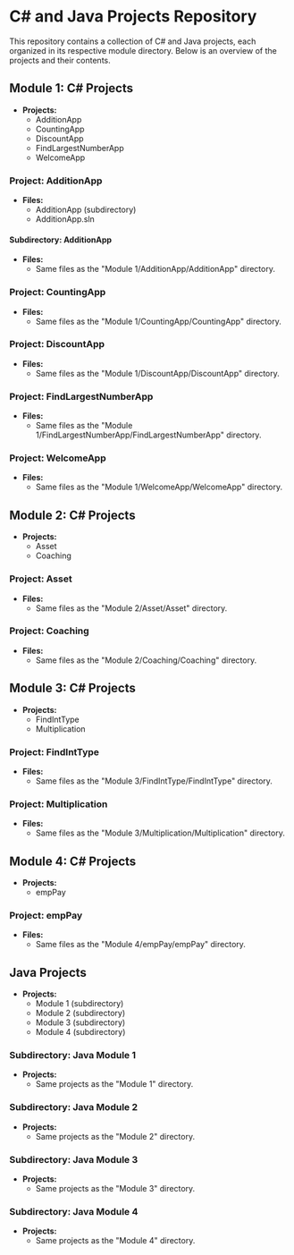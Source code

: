 # C# and Java Projects Repository

This repository contains a collection of C# and Java projects, each organized in its respective module directory. Below is an overview of the projects and their contents.

## Module 1: C# Projects
- **Projects:**
  - AdditionApp
  - CountingApp
  - DiscountApp
  - FindLargestNumberApp
  - WelcomeApp

### Project: AdditionApp
- **Files:**
  - AdditionApp (subdirectory)
  - AdditionApp.sln

#### Subdirectory: AdditionApp
- **Files:**
  - Same files as the "Module 1/AdditionApp/AdditionApp" directory.

### Project: CountingApp
- **Files:**
  - Same files as the "Module 1/CountingApp/CountingApp" directory.

### Project: DiscountApp
- **Files:**
  - Same files as the "Module 1/DiscountApp/DiscountApp" directory.

### Project: FindLargestNumberApp
- **Files:**
  - Same files as the "Module 1/FindLargestNumberApp/FindLargestNumberApp" directory.

### Project: WelcomeApp
- **Files:**
  - Same files as the "Module 1/WelcomeApp/WelcomeApp" directory.

## Module 2: C# Projects
- **Projects:**
  - Asset
  - Coaching

### Project: Asset
- **Files:**
  - Same files as the "Module 2/Asset/Asset" directory.

### Project: Coaching
- **Files:**
  - Same files as the "Module 2/Coaching/Coaching" directory.

## Module 3: C# Projects
- **Projects:**
  - FindIntType
  - Multiplication

### Project: FindIntType
- **Files:**
  - Same files as the "Module 3/FindIntType/FindIntType" directory.

### Project: Multiplication
- **Files:**
  - Same files as the "Module 3/Multiplication/Multiplication" directory.

## Module 4: C# Projects
- **Projects:**
  - empPay

### Project: empPay
- **Files:**
  - Same files as the "Module 4/empPay/empPay" directory.

## Java Projects
- **Projects:**
  - Module 1 (subdirectory)
  - Module 2 (subdirectory)
  - Module 3 (subdirectory)
  - Module 4 (subdirectory)

### Subdirectory: Java Module 1
- **Projects:**
  - Same projects as the "Module 1" directory.

### Subdirectory: Java Module 2
- **Projects:**
  - Same projects as the "Module 2" directory.

### Subdirectory: Java Module 3
- **Projects:**
  - Same projects as the "Module 3" directory.

### Subdirectory: Java Module 4
- **Projects:**
  - Same projects as the "Module 4" directory.
